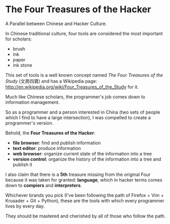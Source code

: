 # The Four Treasures of the Hacker

A Parallel between Chinese and Hacker Culture.

In Chinese traditional culture, four tools are considered the most important for scholars: 

- brush
- ink
- paper
- ink stone

This set of tools is a well known concept named *The Four Treasures of the Study* (文房四寶) and has a Wikipedia page: <http://en.wikipedia.org/wiki/Four_Treasures_of_the_Study> for it.

Much like Chinese scholars, the programmer's job comes down to information management.

So as a programmer and a person interested in China (two sets of people which I find to have a large intersection), I was compelled to create a programmer's version.

Behold, the **Four Treasures of the Hacker**:

- **file browser**: find and publish information
- **text editor**: produce information
- **web browser**: organize current state of the information into a tree
- **version control**: organize the history of the information into a tree and publish it

I also claim that there is a **5th** treasure missing from the original Four because it was taken for granted: **language**, which in hacker terms comes down to **compiers** and **interpreters**.

Whichever brands you pick (I've been following the path of Firefox + Vim + Krusader + Git + Python), these are the tools with which every programmer lives by every day.

They should be mastered and cherished by all of those who follow the path.
